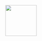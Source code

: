 <div id="header" align="center">
  <img src="https://media2.giphy.com/media/paTz7UZbPfTZFRYnnB/giphy.gif?cid=ecf05e47a9v3pubglpd5gttwz7rhqktxtzbjkdikvydh4juf&rid=giphy.gif&ct=s" width="100"/>
</div>
